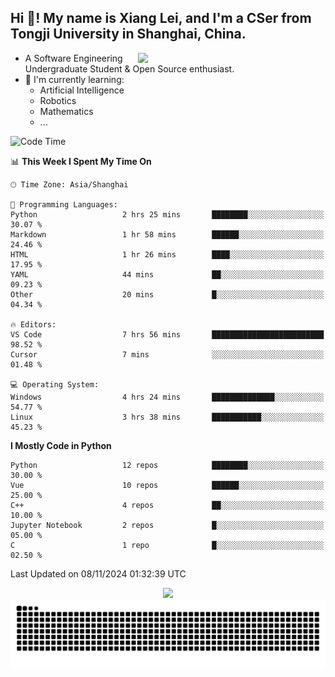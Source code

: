 <h2 align="left">Hi 👋! My name is Xiang Lei, and I'm a CSer from Tongji University in Shanghai, China.</h2>


<img align= "right" width= "300" src= "https://pa1.narvii.com/6580/8098c6e9207376889eeb0532d9f5a0723c4d73f5_hq.gif"/>

- A Software Engineering Undergraduate Student & Open Source enthusiast.
- 🌱 I'm currently learning:
  - Artificial Intelligence
  - Robotics
  - Mathematics
  - ...

<!--START_SECTION:waka-->
![Code Time](http://img.shields.io/badge/Code%20Time-612%20hrs%2031%20mins-blue)

📊 **This Week I Spent My Time On** 

```text
🕑︎ Time Zone: Asia/Shanghai

💬 Programming Languages: 
Python                   2 hrs 25 mins       ████████░░░░░░░░░░░░░░░░░   30.07 % 
Markdown                 1 hr 58 mins        ██████░░░░░░░░░░░░░░░░░░░   24.46 % 
HTML                     1 hr 26 mins        ████░░░░░░░░░░░░░░░░░░░░░   17.95 % 
YAML                     44 mins             ██░░░░░░░░░░░░░░░░░░░░░░░   09.23 % 
Other                    20 mins             █░░░░░░░░░░░░░░░░░░░░░░░░   04.34 % 

🔥 Editors: 
VS Code                  7 hrs 56 mins       █████████████████████████   98.52 % 
Cursor                   7 mins              ░░░░░░░░░░░░░░░░░░░░░░░░░   01.48 % 

💻 Operating System: 
Windows                  4 hrs 24 mins       ██████████████░░░░░░░░░░░   54.77 % 
Linux                    3 hrs 38 mins       ███████████░░░░░░░░░░░░░░   45.23 % 
```

**I Mostly Code in Python** 

```text
Python                   12 repos            ████████░░░░░░░░░░░░░░░░░   30.00 % 
Vue                      10 repos            ██████░░░░░░░░░░░░░░░░░░░   25.00 % 
C++                      4 repos             ██░░░░░░░░░░░░░░░░░░░░░░░   10.00 % 
Jupyter Notebook         2 repos             █░░░░░░░░░░░░░░░░░░░░░░░░   05.00 % 
C                        1 repo              █░░░░░░░░░░░░░░░░░░░░░░░░   02.50 % 
```




 Last Updated on 08/11/2024 01:32:39 UTC
<!--END_SECTION:waka-->


<div align="center">
  <img src="https://github-readme-stats.vercel.app/api?username=Lei00764&show_icons=true&theme=radical" />
 </div>

 <div align="center">

<picture>
  <source media="(prefers-color-scheme: dark)" srcset="https://raw.githubusercontent.com/Lei00764/Lei00764/output/github-contribution-grid-snake-dark.svg">
  <source media="(prefers-color-scheme: light)" srcset="https://raw.githubusercontent.com/Lei00764/Lei00764/output/github-contribution-grid-snake.svg">
  <img alt="github contribution grid snake animation" src="https://raw.githubusercontent.com/Lei00764/Lei00764/output/github-contribution-grid-snake.svg">
</picture>

</div>
